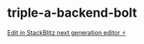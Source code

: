 # triple-a-backend-bolt

[Edit in StackBlitz next generation editor ⚡️](https://stackblitz.com/~/github.com/super-mogger/triple-a-backend-bolt)